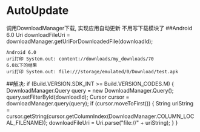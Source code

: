 # AutoUpdate
调用DownloadManager下载, 实现应用自动更新
不用写下载模块了
##Android 6.0
    Uri downloadFileUri = downloadManager.getUriForDownloadedFile(downloadId);
		
	Android 6.0
	uri打印 System.out: content://downloads/my_downloads/70
	6.0以下的结果
	uri打印 System.out: file:///storage/emulated/0/Download/test.apk
##解决:
    if (Build.VERSION.SDK_INT >= Build.VERSION_CODES.M) {
        DownloadManager.Query query = new DownloadManager.Query();
        query.setFilterById(downloadId);
        Cursor cursor = downloadManager.query(query);
        if (cursor.moveToFirst()) {
            String uriString = cursor.getString(cursor.getColumnIndex(DownloadManager.COLUMN_LOCAL_FILENAME));
            downloadFileUri = Uri.parse("file://" + uriString);
        }
    }
